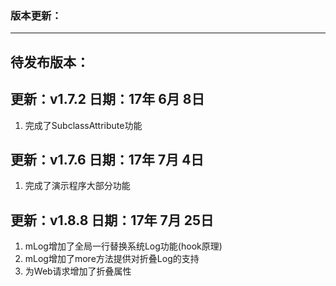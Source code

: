 ### 版本更新：
-----------------
## 待发布版本：


## 更新：v1.7.2        日期：17年 6月 8日
1. 完成了SubclassAttribute功能

## 更新：v1.7.6        日期：17年 7月 4日
1. 完成了演示程序大部分功能

## 更新：v1.8.8        日期：17年 7月 25日
1. mLog增加了全局一行替换系统Log功能(hook原理)
2. mLog增加了more方法提供对折叠Log的支持
3. 为Web请求增加了折叠属性